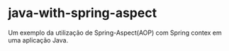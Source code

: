 # java-with-spring-aspect
Um exemplo da utilização de Spring-Aspect(AOP) com Spring contex em uma aplicação Java.
